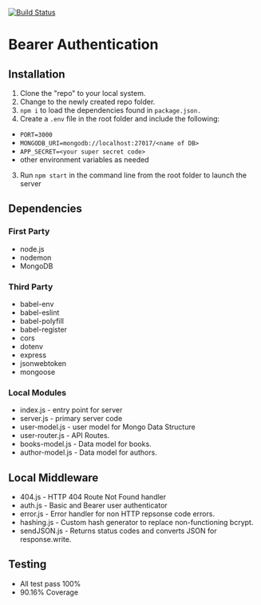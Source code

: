 
[![Build Status](https://travis-ci.com/dlchambersjr/lab-18-bearer-authorization.svg?branch=master)](https://travis-ci.com/dlchambersjr/lab-18-bearer-authorization)

# Bearer Authentication

## Installation

1. Clone the "repo" to your local system.
2. Change to the newly created repo folder.
2. ```npm i``` to load the dependencies found in ```package.json.```
3. Create a ```.env``` file in the root folder and include the following:
  * ```PORT=3000```
  * ```MONGODB_URI=mongodb://localhost:27017/<name of DB>```
  * ```APP_SECRET=<your super secret code>```
  * other environment variables as needed
3. Run ```npm start``` in the command line from the root folder to launch the server

## Dependencies

### First Party
* node.js
* nodemon
* MongoDB

### Third Party
* babel-env 
* babel-eslint
* babel-polyfill
* babel-register 
* cors 
* dotenv 
* express
* jsonwebtoken
* mongoose 

### Local Modules
* index.js - entry point for server
* server.js - primary server code
* user-model.js - user model for Mongo Data Structure
* user-router.js - API Routes.
* books-model.js - Data model for books.
* author-model.js - Data model for authors.

## Local Middleware
* 404.js - HTTP 404 Route Not Found handler
* auth.js - Basic and Bearer user authenticator
* error.js - Error handler for non HTTP repsonse code errors.
* hashing.js - Custom hash generator to replace non-functioning bcrypt.
* sendJSON.js - Returns status codes and converts JSON for response.write.

## Testing
* All test pass 100%
* 90.16% Coverage






